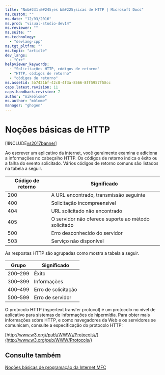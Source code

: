```yaml
---
title: "No&#231;&#245;es b&#225;sicas de HTTP | Microsoft Docs"
ms.custom: ""
ms.date: "12/03/2016"
ms.prod: "visual-studio-dev14"
ms.reviewer: ""
ms.suite: ""
ms.technology: 
  - "devlang-cpp"
ms.tgt_pltfrm: ""
ms.topic: "article"
dev_langs: 
  - "C++"
helpviewer_keywords: 
  - "Solicitações HTTP, códigos de retorno"
  - "HTTP, códigos de retorno"
  - "códigos de retorno"
ms.assetid: 5b7421bf-42c8-4f3a-8566-8ff5957f58cc
caps.latest.revision: 11
caps.handback.revision: 7
author: "mikeblome"
ms.author: "mblome"
manager: "ghogen"
---
```

# No&#231;&#245;es b&#225;sicas de HTTP
[!INCLUDE[vs2017banner](../assembler/inline/includes/vs2017banner.md)]

Ao escrever um aplicativo da internet, você geralmente examina e adiciona a informações no cabeçalho HTTP.  Os códigos de retorno indica o êxito ou a falha do evento solicitado.  Vários códigos de retorno comuns são listados na tabela a seguir.  
  
|Código de retorno|Significado|  
|-----------------------|-----------------|  
|200|A URL encontrado, transmissão seguinte|  
|400|Solicitação incompreensível|  
|404|URL solicitado não encontrado|  
|405|O servidor não oferece suporte ao método solicitado|  
|500|Erro desconhecido do servidor|  
|503|Serviço não disponível|  
  
 As respostas HTTP são agrupadas como mostra a tabela a seguir.  
  
|Grupo|Significado|  
|-----------|-----------------|  
|200–299|Êxito|  
|300–399|Informações|  
|400–499|Erro de solicitação|  
|500–599|Erro de servidor|  
  
 O protocolo HTTP \(hypertext transfer protocol\) é um protocolo no nível de aplicativo para sistemas de informações de hipermídia.  Para obter mais informações sobre HTTP, e como navegadores da Web e os servidores se comunicam, consulte a especificação do protocolo HTTP:  
  
 [http:\/\/www.w3.org\/pub\/WWW\/Protocols\/](http://www.w3.org/pub/WWW/Protocols/)  
  
## Consulte também  
 [Noções básicas de programação da Internet MFC](../mfc/mfc-internet-programming-basics.md)